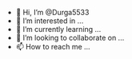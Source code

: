 - 👋 Hi, I’m @Durga5533
- 👀 I’m interested in ...
- 🌱 I’m currently learning ...
- 💞️ I’m looking to collaborate on ...
- 📫 How to reach me ...

<!---
Durga5533/Durga5533 is a ✨ special ✨ repository because its `README.md` (this file) appears on your GitHub profile.
You can click the Preview link to take a look at your changes.
--->
